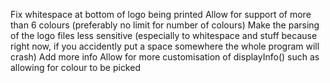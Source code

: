 Fix whitespace at bottom of logo being printed
Allow for support of more than 6 colours (preferably no limit for number of colours)
Make the parsing of the logo files less sensitive (especially to whitespace and stuff because right now, if you accidently put a space somewhere the whole program will crash)
Add more info
Allow for more customisation of displayInfo() such as allowing for colour to be picked
